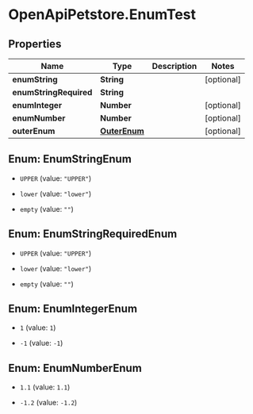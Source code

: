 # OpenApiPetstore.EnumTest

## Properties
Name | Type | Description | Notes
------------ | ------------- | ------------- | -------------
**enumString** | **String** |  | [optional] 
**enumStringRequired** | **String** |  | 
**enumInteger** | **Number** |  | [optional] 
**enumNumber** | **Number** |  | [optional] 
**outerEnum** | [**OuterEnum**](OuterEnum.md) |  | [optional] 


<a name="EnumStringEnum"></a>
## Enum: EnumStringEnum


* `UPPER` (value: `"UPPER"`)

* `lower` (value: `"lower"`)

* `empty` (value: `""`)




<a name="EnumStringRequiredEnum"></a>
## Enum: EnumStringRequiredEnum


* `UPPER` (value: `"UPPER"`)

* `lower` (value: `"lower"`)

* `empty` (value: `""`)




<a name="EnumIntegerEnum"></a>
## Enum: EnumIntegerEnum


* `1` (value: `1`)

* `-1` (value: `-1`)




<a name="EnumNumberEnum"></a>
## Enum: EnumNumberEnum


* `1.1` (value: `1.1`)

* `-1.2` (value: `-1.2`)




